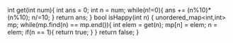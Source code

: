 int get(int num){
int ans = 0;
int n = num;
while(n!=0){
ans += (n%10)*(n%10);
n/=10;
}
return ans;
}
bool isHappy(int n) {
unordered_map<int,int> mp;
while(mp.find(n) == mp.end()){
int elem = get(n);
mp[n] = elem;
n = elem;
if(n == 1){
return true;
}
}
return false;
}